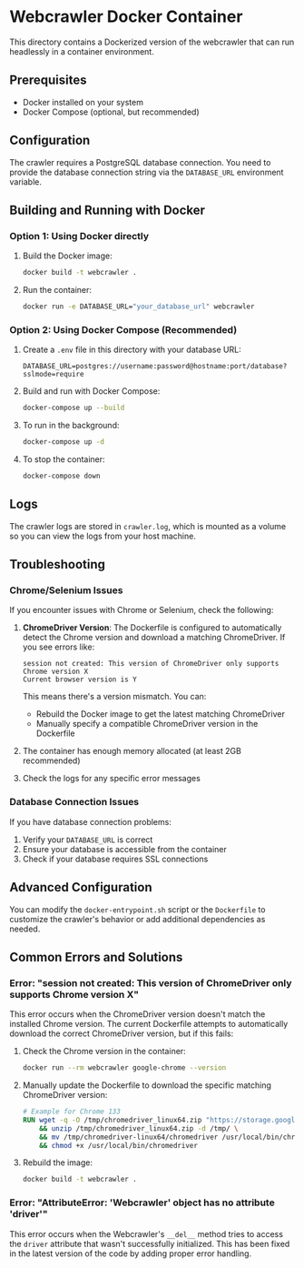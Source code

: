 # Webcrawler Docker Container

This directory contains a Dockerized version of the webcrawler that can run headlessly in a container environment.

## Prerequisites

- Docker installed on your system
- Docker Compose (optional, but recommended)

## Configuration

The crawler requires a PostgreSQL database connection. You need to provide the database connection string via the `DATABASE_URL` environment variable.

## Building and Running with Docker

### Option 1: Using Docker directly

1. Build the Docker image:
   ```bash
   docker build -t webcrawler .
   ```

2. Run the container:
   ```bash
   docker run -e DATABASE_URL="your_database_url" webcrawler
   ```

### Option 2: Using Docker Compose (Recommended)

1. Create a `.env` file in this directory with your database URL:
   ```
   DATABASE_URL=postgres://username:password@hostname:port/database?sslmode=require
   ```

2. Build and run with Docker Compose:
   ```bash
   docker-compose up --build
   ```

3. To run in the background:
   ```bash
   docker-compose up -d
   ```

4. To stop the container:
   ```bash
   docker-compose down
   ```

## Logs

The crawler logs are stored in `crawler.log`, which is mounted as a volume so you can view the logs from your host machine.

## Troubleshooting

### Chrome/Selenium Issues

If you encounter issues with Chrome or Selenium, check the following:

1. **ChromeDriver Version**: The Dockerfile is configured to automatically detect the Chrome version and download a matching ChromeDriver. If you see errors like:
   
   ```
   session not created: This version of ChromeDriver only supports Chrome version X
   Current browser version is Y
   ```
   
   This means there's a version mismatch. You can:
   
   - Rebuild the Docker image to get the latest matching ChromeDriver
   - Manually specify a compatible ChromeDriver version in the Dockerfile

2. The container has enough memory allocated (at least 2GB recommended)

3. Check the logs for any specific error messages

### Database Connection Issues

If you have database connection problems:

1. Verify your `DATABASE_URL` is correct
2. Ensure your database is accessible from the container
3. Check if your database requires SSL connections

## Advanced Configuration

You can modify the `docker-entrypoint.sh` script or the `Dockerfile` to customize the crawler's behavior or add additional dependencies as needed.

## Common Errors and Solutions

### Error: "session not created: This version of ChromeDriver only supports Chrome version X"

This error occurs when the ChromeDriver version doesn't match the installed Chrome version. The current Dockerfile attempts to automatically download the correct ChromeDriver version, but if this fails:

1. Check the Chrome version in the container:
   ```bash
   docker run --rm webcrawler google-chrome --version
   ```

2. Manually update the Dockerfile to download the specific matching ChromeDriver version:
   ```dockerfile
   # Example for Chrome 133
   RUN wget -q -O /tmp/chromedriver_linux64.zip "https://storage.googleapis.com/chrome-for-testing-public/133.0.6943.0/linux64/chromedriver-linux64.zip" \
       && unzip /tmp/chromedriver_linux64.zip -d /tmp/ \
       && mv /tmp/chromedriver-linux64/chromedriver /usr/local/bin/chromedriver \
       && chmod +x /usr/local/bin/chromedriver
   ```

3. Rebuild the image:
   ```bash
   docker build -t webcrawler .
   ```

### Error: "AttributeError: 'Webcrawler' object has no attribute 'driver'"

This error occurs when the Webcrawler's `__del__` method tries to access the `driver` attribute that wasn't successfully initialized. This has been fixed in the latest version of the code by adding proper error handling. 